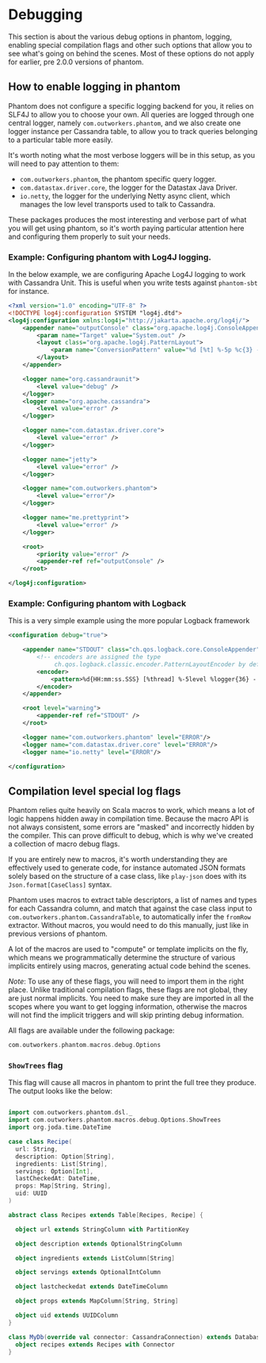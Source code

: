 # Debugging

This section is about the various debug options in phantom, logging, enabling special compilation flags and other such options
that allow you to see what's going on behind the scenes. Most of these options do not apply for earlier, pre 2.0.0 versions of phantom.  


## How to enable logging in phantom

Phantom does not configure a specific logging backend for you, it relies on SLF4J to allow you to choose your own. All
queries are logged through one central logger, namely `com.outworkers.phantom`, and we also create one logger instance
per Cassandra table, to allow you to track queries belonging to a particular table more easily. 


It's worth noting what the most verbose loggers will be in this setup, as you will need to pay attention to them:

- `com.outworkers.phantom`, the phantom specific query logger.
- `com.datastax.driver.core`, the logger for the Datastax Java Driver.
- `io.netty`, the logger for the underlying Netty async client, which manages the low level transports used to talk to Cassandra.

These packages produces the most interesting and verbose part of what you will get using phantom, so it's worth paying
particular attention here and configuring them properly to suit your needs.


### Example: Configuring phantom with Log4J logging.

In the below example, we are configuring Apache Log4J logging to work with Cassandra Unit. This is useful when you
write tests against `phantom-sbt` for instance.

```xml
<?xml version="1.0" encoding="UTF-8" ?>
<!DOCTYPE log4j:configuration SYSTEM "log4j.dtd">
<log4j:configuration xmlns:log4j="http://jakarta.apache.org/log4j/">
    <appender name="outputConsole" class="org.apache.log4j.ConsoleAppender">
        <param name="Target" value="System.out" />
        <layout class="org.apache.log4j.PatternLayout">
            <param name="ConversionPattern" value="%d [%t] %-5p %c{3} - %m%n" />
        </layout>
    </appender>

    <logger name="org.cassandraunit">
        <level value="debug" />
    </logger>
    <logger name="org.apache.cassandra">
        <level value="error" />
    </logger>

    <logger name="com.datastax.driver.core">
        <level value="error" />
    </logger>

    <logger name="jetty">
        <level value="error" />
    </logger>

    <logger name="com.outworkers.phantom">
        <level value="error"/>
    </logger>

    <logger name="me.prettyprint">
        <level value="error" />
    </logger>

    <root>
        <priority value="error" />
        <appender-ref ref="outputConsole" />
    </root>

</log4j:configuration>
```

### Example: Configuring phantom with Logback

This is a very simple example using the more popular Logback framework


```xml
<configuration debug="true">

    <appender name="STDOUT" class="ch.qos.logback.core.ConsoleAppender">
        <!-- encoders are assigned the type
             ch.qos.logback.classic.encoder.PatternLayoutEncoder by default -->
        <encoder>
            <pattern>%d{HH:mm:ss.SSS} [%thread] %-5level %logger{36} - %msg%n</pattern>
        </encoder>
    </appender>

    <root level="warning">
        <appender-ref ref="STDOUT" />
    </root>

    <logger name="com.outworkers.phantom" level="ERROR"/>
    <logger name="com.datastax.driver.core" level="ERROR"/>
    <logger name="io.netty" level="ERROR"/>

</configuration>
```


## Compilation level special log flags

Phantom relies quite heavily on Scala macros to work, which means a lot of logic happens hidden away in compilation time.
Because the macro API is not always consistent, some errors are "masked" and incorrectly hidden by the compiler. This can
prove difficult to debug, which is why we've created a collection of macro debug flags. 

If you are entirely new to macros, it's worth understanding they are effectively used to generate code, for instance
automated JSON formats solely based on the structure of a case class, like `play-json` does with its `Json.format[CaseClass]` syntax.

Phantom uses macros to extract table descriptors, a list of names and types for each Cassandra column, and match that against the case class input to `com.outworkers.phantom.CassandraTable`,
to automatically infer the `fromRow` extractor. Without macros, you would need to do this manually, just like in previous versions of phantom.

A lot of the macros are used to "compute" or template implicits on the fly, which means we programmatically determine
the structure of various implicits entirely using macros, generating actual code behind the scenes. 

*Note*: To use any of these flags, you will need to import them in the right place. Unlike traditional compilation flags,
these flags are not global, they are just normal implicits. You need to make sure they are imported in all the scopes where
you want to get logging information, otherwise the macros will not find the implicit triggers and will skip printing
debug information.

All flags are available under the following package:

```scala
com.outworkers.phantom.macros.debug.Options
```

### `ShowTrees` flag

This flag will cause all macros in phantom to print the full tree they produce. The output looks like the below:


```scala

import com.outworkers.phantom.dsl._
import com.outworkers.phantom.macros.debug.Options.ShowTrees
import org.joda.time.DateTime

case class Recipe(
  url: String,
  description: Option[String],
  ingredients: List[String],
  servings: Option[Int],
  lastCheckedAt: DateTime,
  props: Map[String, String],
  uid: UUID
)

abstract class Recipes extends Table[Recipes, Recipe] {

  object url extends StringColumn with PartitionKey

  object description extends OptionalStringColumn

  object ingredients extends ListColumn[String]

  object servings extends OptionalIntColumn

  object lastcheckedat extends DateTimeColumn

  object props extends MapColumn[String, String]

  object uid extends UUIDColumn
}

class MyDb(override val connector: CassandraConnection) extends Database[MyDb](connector) {
  object recipes extends Recipes with Connector
}
```
